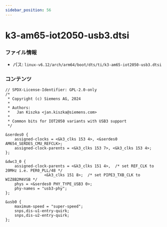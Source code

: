```yaml
---
sidebar_position: 56
---
```

# k3-am65-iot2050-usb3.dtsi

### ファイル情報

- パス: `linux-v6.12/arch/arm64/boot/dts/ti/k3-am65-iot2050-usb3.dtsi`

### コンテンツ

```dtsi
// SPDX-License-Identifier: GPL-2.0-only
/*
 * Copyright (c) Siemens AG, 2024
 *
 * Authors:
 *   Jan Kiszka <jan.kiszka@siemens.com>
 *
 * Common bits for IOT2050 variants with USB3 support
 */

&serdes0 {
	assigned-clocks = <&k3_clks 153 4>, <&serdes0 AM654_SERDES_CMU_REFCLK>;
	assigned-clock-parents = <&k3_clks 153 7>, <&k3_clks 153 4>;
};

&dwc3_0 {
	assigned-clock-parents = <&k3_clks 151 4>,  /* set REF_CLK to 20MHz i.e. PER0_PLL/48 */
				 <&k3_clks 151 8>;  /* set PIPE3_TXB_CLK to WIZ8B2M4VSB */
	phys = <&serdes0 PHY_TYPE_USB3 0>;
	phy-names = "usb3-phy";
};

&usb0 {
	maximum-speed = "super-speed";
	snps,dis-u1-entry-quirk;
	snps,dis-u2-entry-quirk;
};

```
